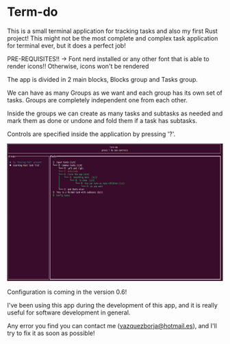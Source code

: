 # Term-do
This is a small terminal application for tracking tasks and also my first Rust project! This might not be the most complete and complex task application for terminal ever, but it does a perfect job!

PRE-REQUISITES!! -> Font nerd installed or any other font that is able to render icons!! Otherwise, icons won't be rendered

The app is divided in 2 main blocks, Blocks group and Tasks group.

We can have as many Groups as we want and each group has its own set of tasks. Groups are
completely independent one from each other.

Inside the groups we can create as many tasks and subtasks as needed and mark them as done or undone and fold 
them if a task has subtasks.

Controls are specified inside the application by pressing '?'.

<div>
<img src="img/screenshot.png" height="320" width="650" />
</div>

Configuration is coming in the version 0.6!

I've been using this app during the development of this app, and it is really useful for software development in general.

Any error you find you can contact me (vazquezborja@hotmail.es), and I'll try to fix it as soon as possible!